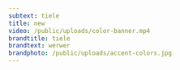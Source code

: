```yaml
---
subtext: tiele
title: new
video: /public/uploads/color-banner.mp4
brandtitle: tiele
brandtext: werwer
brandphoto: /public/uploads/accent-colors.jpg
---
```

